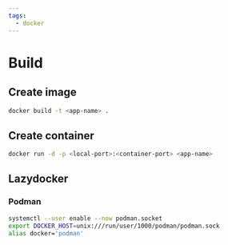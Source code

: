 ```yaml
---
tags:
  - docker
---
```

# Build

## Create image

```bash
docker build -t <app-name> .
```

## Create container

```bash
docker run -d -p <local-port>:<container-port> <app-name>
```

## Lazydocker
### Podman

```sh
systemctl --user enable --now podman.socket
export DOCKER_HOST=unix:///run/user/1000/podman/podman.sock
alias docker='podman'
```
